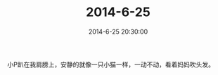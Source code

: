 ﻿---
title: "2014-6-25"
date: 2014-6-25 20:30:00
tags: 文字
categories: 爸爸
---
小P趴在我肩膀上，安静的就像一只小猫一样，一动不动，看着妈妈吹头发。